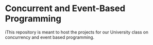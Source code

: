 Concurrent and Event-Based Programming
======================================

iThis repository is meant to host the projects for our University class on concurrency and event based programming.

